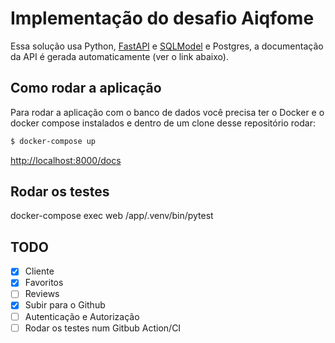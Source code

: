 # Implementação do desafio Aiqfome

Essa solução usa Python, [FastAPI](https://fastapi.tiangolo.com/) e [SQLModel](https://sqlmodel.tiangolo.com/) e Postgres, a documentação da API é gerada automaticamente (ver o link abaixo).

## Como rodar a aplicação

Para rodar a aplicação com o banco de dados você precisa ter o Docker e o docker compose instalados e dentro de um clone desse repositório rodar:

```bash
$ docker-compose up
```

<http://localhost:8000/docs>


## Rodar os testes
docker-compose exec web /app/.venv/bin/pytest

## TODO

- [x] Cliente
- [x] Favoritos
- [ ] Reviews
- [x] Subir para o Github
- [ ] Autenticação e Autorização
- [ ] Rodar os testes num Gitbub Action/CI
